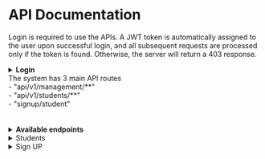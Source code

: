 # API Documentation

Login is required to use the APIs. A JWT token is automatically assigned to the user upon successful login, and all subsequent requests are processed only if the token is found. Otherwise, the server will return a 403 response. <br>
<details>
<summary><strong>Login</strong></summary>
POST - "/login" <br>
{<br>
    "username": "superadmin",<br>
    "password": "123456"<br>
}<br>
{<br>
    "username": "admin",<br>
    "password": "1234567"<br>
}<br>
{<br>
	".......": "......"<br>
}<br>
</details>
The system has 3 main API routes <br>
- "api/v1/management/**" <br>
- "api/v1/students/**" <br>
- "signup/student" <br>

<br>
<br>

<details>
	<summary><strong>Available endpoints</strong></summary>
	<details>
	<summary>Management</summary>
		"api/management/**" - only system admins can use this path. You can access the API paths available in the system and make requests to them <br>
		<br>
		<details>
		<summary>1). Working with the Users table.</details>
		POST - "api/v1/management/users/create" <br>
		Authorization - <jwt_token> <br>
		{<br>
	    	"username": "....",<br>
	    	"password": "...."<br>
		}<br>
		POST - "api/v1/management/users/enable/{id}" <br>
		POST - "api/v1/management/users/disable/{id}" <br>
		</details>
		<details>
		<summary>2). Work with the Student table</summary>summary>
		GET - "api/v1/management/students" <br>
		GET - "api/v1/management/students/{id}" <br>
		GET - "api/v1/management/students/by?name=..." <br>
		Param<br>
		name = "..." <br>
		</details>

		<details>
		<summary>3). Work with the faculty table</summary>summary>
		POST - "api/v1/management/faculties"<br>
		{<br>
		"name": "....."<br>
		}<br>
		GET - "api/v1/management/faculties" <br>
		GET - "api/v1/management/faculties/{id}" <br>
		DELETE - "api/v1/management/faculties/{id}" <br>
		PUT - "api/v1/management/faculties/{id}" <br>
		{<br>
	    	"name": "....." <br>
		}<br>
		</details>

		<details>
		<summary>4). Working with the table of roles </summary>
		<br>
		POST - "api/v1/management/roles" <br>
		{<br>
		"name": "ROLE_NAME" <br>
		}<br>
		<br>
		POST - "api/v1/management/roles/assign/{user_id}" <br>
		{<br>
		"id": ... <br>
		}<br>
		DELETE - "api/v1/management/roles/remove/{user_id}" <br>
		{<br>
		"id": ... <br>
		}<br>
		GET - "api/v1/management/roles" <br>
		GET - "api/v1/management/roles/{role_id}" <br>
		DELETE - "api/v1/management/roles/{role_id}" <br>
		PUT - "api/v1/management/roles/{role_id}" <br>
		</details>
 	</details>
</details>
<details>
<summary>Students</summary>
"api/v1/students/**" - With this API, students can get their data, change it and launch their account. <br>
<br>
PUT - "api/v1/students/{id}" <br>
{<br>
    "firstname": "Firstname", <br>
    "lastname": "Lastname", <br>
    "birth_date": "1990-01-01", <br>
    "address": "22 Galaxy" <br>
} <br>
GET - "api/v1/students/{id}" <br>
DELETE - "api/v1/students/{id}" <br>
</details>
<details>
<summary>Sign UP</summary>
<h3>"signup/student" - This API is open to everyone for student registration. </h3>

POST - "signup/student" <br>
{<br>
    "username": "....", <br>
    "password": "....", <br>
    "firstname": "....", <br>
    "lastname": "....", <br>
    "birth_date": "....", <br>
    "faculty": ...., <br>
    "address": "...." <br>
}
</details>
